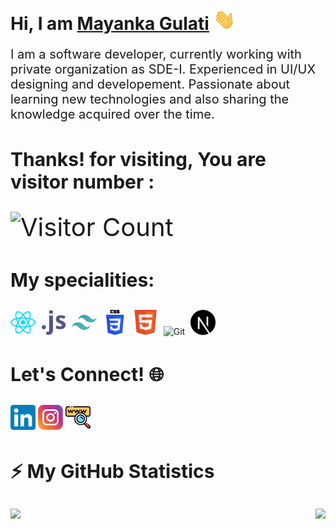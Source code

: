 <style>
    #count{
        font-size: 40px;
        backgroundColor:#fff; !important
        color:#000; !important
        margin:0;
    }
    h3{
        font-size:30px;
    }
    #intro{
        font-size: 20px;
    }
    #icons{
        margin-right:5px;
    }
    #stats{
        width:100%;
        display:flex;
        flex-direction:row;
        justify-content:space-between;
    }
   </style>

# Hi, I am [Mayanka Gulati](https://mayankagulati.com) <img src="https://raw.githubusercontent.com/ABSphreak/ABSphreak/master/gifs/Hi.gif" width="35px">

<p id='intro'>I am a software developer, currently working with private organization as SDE-I. Experienced in UI/UX designing and developement. Passionate about learning new technologies and also sharing the knowledge acquired over the time. </p>

<h3>Thanks! for visiting, You are visitor number :</h3>
<p>
    <img src="https://profile-counter.glitch.me/{MayankaGulati}/count.svg" alt="Visitor Count"  id='count' />
</p>

<h3>My specialities:</h3>

<p align="left">
<img src="https://github.com/MayankaGulati/MayankaGulati/blob/main/svg icons/reactjs.svg" alt="React" width="40" height="40" id="icons"/>
<img src="https://github.com/MayankaGulati/MayankaGulati/blob/main/svg icons/javascript.svg" alt="javascript" width="40" height="40" id="icons"/>
<img src="https://github.com/MayankaGulati/MayankaGulati/blob/main/svg icons/tailwindcss.svg" alt="Tailwind" width="40" height="40" id="icons"/>
<img src="https://github.com/MayankaGulati/MayankaGulati/blob/main/svg icons/css.svg" alt="CSS" width="40" height="40" id="icons"/>
<img src="https://github.com/MayankaGulati/MayankaGulati/blob/main/svg icons/html.svg" alt="HTML" width="40" height="40" id="icons"/>
<img src="https://www.vectorlogo.zone/logos/git-scm/git-scm-icon.svg" alt="Git" width="40" height="40" id="icons"/>
<img src="https://github.com/MayankaGulati/MayankaGulati/blob/main/svg icons/nextjs.png" alt="Nextjs" width="40" height="40" id="icons"/>

</p>

<!-- Connect with me -->

<h3> Let's Connect! 🌐</h3>

[<img height="40" src="https://github.com/MayankaGulati/MayankaGulati/blob/main/svg icons/LinkedIn.png" />](https://www.linkedin.com/in/mayanka-gulati/)
[<img height="40" src="https://github.com/MayankaGulati/MayankaGulati/blob/main/svg icons/instagram.svg" />](https://www.instagram.com/mayankagulati)
[<img height="40" src="https://github.com/MayankaGulati/MayankaGulati/blob/main/svg icons/www.svg"/>](https://mayankagulati.com)

<h3>⚡ My GitHub Statistics</h3>

<p id="stats">
<img height="180em" src="https://github-readme-stats.vercel.app/api?username=MayankaGulati&show_icons=true&hide_border=true" />
<img height="180em" src="https://github-readme-stats.vercel.app/api/top-langs/?username=MayankaGulati&exclude_repo=KNN-Image-Classification&show_icons=true&hide_border=true&layout=compact&langs_count=8"/>
</p>
